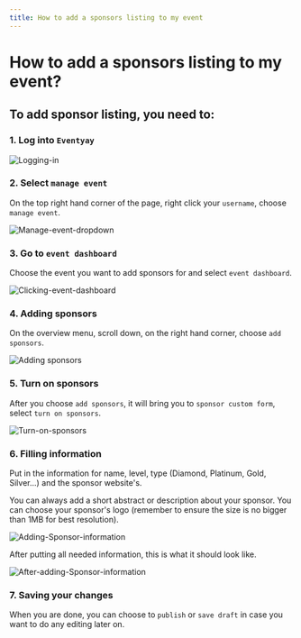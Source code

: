 ```yaml
---
title: How to add a sponsors listing to my event
---
```


# How to add a sponsors listing to my event?


##  To add sponsor listing, you need to: 


### 1. Log into `Eventyay`


![Logging-in](/images/How-to-add-sponsors-listing-to-my-event-1.png)


### 2. Select `manage event`


On the top right hand corner of the page, right click your `username`, choose `manage event`. 


![Manage-event-dropdown](/images/How-to-add-sponsors-listing-to-my-event-2.png)


### 3. Go to `event dashboard`

Choose the event you want to add sponsors for and select `event dashboard`. 


![Clicking-event-dashboard](/images/How-to-add-sponsors-listing-to-my-event-3.png)


### 4. Adding sponsors


On the overview menu, scroll down, on the right hand corner, choose `add sponsors`. 


![Adding sponsors](/images/How-to-add-sponsors-listing-to-my-event-4.png)


### 5. Turn on sponsors


After you choose `add sponsors`, it will bring you to `sponsor custom form`, select `turn on sponsors`.


![Turn-on-sponsors](/images/How-to-add-sponsors-listing-to-my-event-5.png)



### 6. Filling information 


Put in the information for name, level, type (Diamond, Platinum, Gold, Silver...) and the sponsor website's. 


You can always add a short abstract or description about your sponsor. You can choose your sponsor's logo (remember to ensure the size is no bigger than 1MB for best resolution).


![Adding-Sponsor-information](/images/How-to-add-sponsors-listing-to-my-event-6.png)


After putting all needed information, this is what it should look like.


![After-adding-Sponsor-information](/images/How-to-add-sponsors-listing-to-my-event-7.png)


### 7. Saving your changes 


When you are done, you can choose to `publish` or `save draft` in case you want to do any editing later on. 
